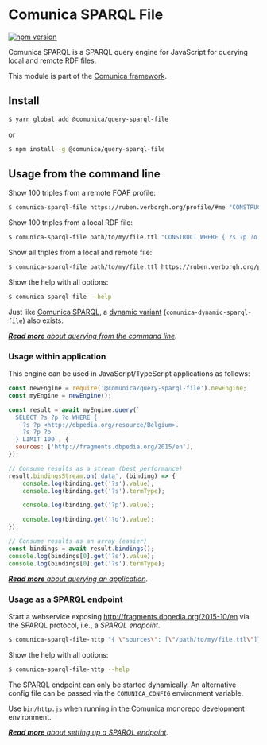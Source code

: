 # Comunica SPARQL File

[![npm version](https://badge.fury.io/js/%40comunica%2Fquery-sparql-file.svg)](https://www.npmjs.com/package/@comunica/query-sparql-file)

Comunica SPARQL is a SPARQL query engine for JavaScript for querying local and remote RDF files.

This module is part of the [Comunica framework](https://comunica.dev/).

## Install

```bash
$ yarn global add @comunica/query-sparql-file
```

or

```bash
$ npm install -g @comunica/query-sparql-file
```

## Usage from the command line

Show 100 triples from a remote FOAF profile:

```bash
$ comunica-sparql-file https://ruben.verborgh.org/profile/#me "CONSTRUCT WHERE { ?s ?p ?o } LIMIT 100"
```

Show 100 triples from a local RDF file:

```bash
$ comunica-sparql-file path/to/my/file.ttl "CONSTRUCT WHERE { ?s ?p ?o } LIMIT 100"
```

Show all triples from a local and remote file:

```bash
$ comunica-sparql-file path/to/my/file.ttl https://ruben.verborgh.org/profile/#me "CONSTRUCT WHERE { ?s ?p ?o } LIMIT 100"
```

Show the help with all options:

```bash
$ comunica-sparql-file --help
```

Just like [Comunica SPARQL](https://github.com/comunica/comunica/tree/master/packages/query-sparql),
a [dynamic variant](https://github.com/comunica/comunica/tree/master/packages/query-sparql#usage-from-the-command-line) (`comunica-dynamic-sparql-file`) also exists.

_[**Read more** about querying from the command line](https://comunica.dev/docs/query/getting_started/query_cli_file/)._

### Usage within application

This engine can be used in JavaScript/TypeScript applications as follows:

```javascript
const newEngine = require('@comunica/query-sparql-file').newEngine;
const myEngine = newEngine();

const result = await myEngine.query(`
  SELECT ?s ?p ?o WHERE {
    ?s ?p <http://dbpedia.org/resource/Belgium>.
    ?s ?p ?o
  } LIMIT 100`, {
  sources: ['http://fragments.dbpedia.org/2015/en'],
});

// Consume results as a stream (best performance)
result.bindingsStream.on('data', (binding) => {
    console.log(binding.get('?s').value);
    console.log(binding.get('?s').termType);

    console.log(binding.get('?p').value);

    console.log(binding.get('?o').value);
});

// Consume results as an array (easier)
const bindings = await result.bindings();
console.log(bindings[0].get('?s').value);
console.log(bindings[0].get('?s').termType);
```

_[**Read more** about querying an application](https://comunica.dev/docs/query/getting_started/query_app/)._

### Usage as a SPARQL endpoint

Start a webservice exposing http://fragments.dbpedia.org/2015-10/en via the SPARQL protocol, i.e., a _SPARQL endpoint_.

```bash
$ comunica-sparql-file-http "{ \"sources\": [\"/path/to/my/file.ttl\"]}"
```

Show the help with all options:

```bash
$ comunica-sparql-file-http --help
```

The SPARQL endpoint can only be started dynamically.
An alternative config file can be passed via the `COMUNICA_CONFIG` environment variable.

Use `bin/http.js` when running in the Comunica monorepo development environment.

_[**Read more** about setting up a SPARQL endpoint](https://comunica.dev/docs/query/getting_started/setup_endpoint/)._
